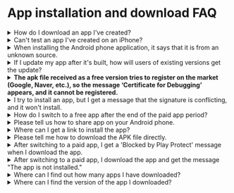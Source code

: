 # App installation and download FAQ

<details>

<summary>How do I download an app I've created?</summary>

**Swing2App Official App** - You can use the app preview to see which apps you've created.

1\) Please download the official 'Swing2App' app from the App Store and Play Store.

\*If the app is already installed, please update to the latest version.

<img src="https://s.w.org/images/core/emoji/11/svg/25b6.svg" alt="▶" data-size="line"> [App store launch link\*\*(URL)\*\*](https://itunes.apple.com/us/app/%EC%8A%A4%EC%9C%99%ED%88%AC%EC%95%B1-swing2app/id1089434204?l=ko\&ls=1\&mt=8)

<img src="https://s.w.org/images/core/emoji/11/svg/25b6.svg" alt="▶" data-size="line"> [Play store launch link\*\*(URL)\*\*](https://play.google.com/store/apps/details?id=com.hustay.swing.n24b9904fe8b52497d87aaa75f795b5f96)

2\) After launching the app, select the \[App Preview] menu at the top of the → category and log in with your Swing2App website subscription account (ID, password).

**\*Note: To log in, you must enter the account you signed up for in the Swing2App homepage** [<mark style="color:blue;">http://www.swing2app.com</mark>](https://www.swing2app.com/)

**It's not an account signed up for in the official Swing2App app\~!**

3\) Once you're done signing in, the app preview page will open, where you can see a list of apps you've created.

\*iPhones can be confirmed by pressing the preview button. (WebView, apps created by push are not available on the iPhone)

\*On Android phones, you can preview the app and download the app.

For more information on how to install the app, please check the manual link below.

<img src="https://s.w.org/images/core/emoji/11/svg/25b6.svg" alt="▶" data-size="line"> [<mark style="color:blue;">See how to install the app</mark>](../manual/appoperation/appinstall.md)

</details>

<details>

<summary>Can't test an app I've created on an iPhone?</summary>

The app can also be tested on iPhone.

Here are 2 ways to do it.

**1)When using the free version app - Use the Swing2App App app preview**

Download and install the official \[Swing2App] app from the App Store.

Launch the app, select the \[App Preview] menu at the top, and log in with your Swing2App account - you can preview the app you created as a preview on your iPhone.

\*You can check all the apps you create for free.

\*Only Prototype - Apps created with Push or WebView are not available for preview (only apps created by regular prototypes - slides, tops, footers, etc.)

**2) When using the paid version of the app - register the test version with the user's Apple ID 'test-flight'**

You can test using the test-flight provided by the App Store.

Please purchase a paid app pass, an App Store upload ticket, and apply for an App Store upload.

Email after completion of upload application: Please email the App Store test-flight request to the help@swing2app.com

Please collect and send us all the Apple accounts (email addresses) of users who want to use the iPhone app.

The audit takes 3 to 5 days, and once it's complete, you can install the app on your iPhone to test it.

The test-flight is only available for 90 days, and if you do extend, you will need to purchase an App Store upload ticket and reapply for the upload.

\* This applies to the paid version and requires you to purchase an App Store upload ticket and apply for an upload. (Swing Paid Use Pass must be paid.)

</details>

<details>

<summary>When installing the Android phone application, it says that it is from an unknown source.</summary>

Currently, Google defaults to warning about apps installed from sources other than the Google Play Store.

Therefore, if you received your app through an external channel other than the official Play Store, you may receive this message.

On your Android phone, you can install the downloaded application by checking **"Settings> Security > Unknown Sources".**

Of course, if your app has been uploaded to the Play Store, you won't be able to see these messages, so uploading to the Market will solve it simply.

In addition, you can select and proceed with the protection security message as 'Ignore and install'.

**☞** [<mark style="color:blue;">**\[How to install APK file Android phone\]**</mark>](../manual/appoperation/appinstall.md)

</details>

<details>

<summary>If I update my app after it's built, how will users of existing versions get the update?</summary>

An update message window appears when the app runs, so users can get the update to the latest version.

Currently, when making updates in Swing2App App Production, administrators can choose 'Recommended', 'Required', and 'Do not show updates' themselves.

Depending on the option chosen, the contents of the message window will vary, and if 'Required' is selected, the user must update before they can use the app normally.

If your app is registered on the App Store or Play Store after switching to the paid version, you will need to update the newly updated version of the app again on that Store.

Only when it is updated will users be able to use the changed content.

</details>

<details>

<summary><strong>The apk file received as a free version tries to register on the market (Google, Naver, etc.), so the message ‘Certificate for Debugging’ appears, and it cannot be registered.</strong></summary>

The debug message is the one you get when you try to market a free version of the app.

The free version of the app is not available on the Store.

\*Swing2App - The free version of the app is for personal use only (not available on the Store)

A paid version of the app is available for release in the Store. (PlayStore, App Store, OneStore, etc. are available)

Therefore, if you want to register for the Play Store, please make a paid payment and then receive the aab file to register.

</details>

<details>

<summary>I try to install an app, but I get a message that the signature is conflicting, and it won't install.</summary>

If you install the paid version after installing the free version, you will receive the following message:

Uninstall and install the existing free app and it will install without problems.

\*The free version app and the paid version app are not compatible, so please uninstall and reinstall it.

</details>

<details>

<summary>How do I switch to a free app after the end of the paid app period?</summary>

If you no longer use it as a paid app and want to use it as a free app, please proceed using the method below.

1\) Check for paid apps that have expired

2\)Delete apps installed on Android phone (delete paid apps that have been downloaded previously)

3\)Select the \[Update App] button on the app creation page (when you create a new app, it will switch to the free version)

4\)Swing2App Official App – From App Preview – App Download Progress

5\)Launch the free version of the app again and it will run normally.

6\) In addition, apps that have been uploaded to the Play Store etc. can be downloaded directly by users.

(The App Store will be dropped off upon request)

[<mark style="color:blue;">\[Go to the manual on how to switch to a free app after the end of the paid app period\]</mark>](../manual/appoperation/freeversionapp-change.md)

</details>

<details>

<summary>Please tell us how to share app on your Android phone.</summary>

App Sharing is a feature that lets you share apps you create for free with each other on your Android phone so that you can pass on your apps to other users.

If you apply the settings or the app sharing menu when creating the app, you can use the function to send a link to share the app with another app.

You can use it by taking the link and installing the app.

**\* App sharing is only possible on Android phones, the free version of the app cannot be shared on iPhone\~!**

**iPhones can only download apps released on the App Store.**

[<mark style="color:blue;">**\[Go to see how to install the app to share\]**</mark>](../manual/appoperation/share-app.md)

</details>

<details>

<summary>Where can I get a link to install the app?</summary>

Swing2App homepage - When you receive an APK file from your app's creation history, you can copy the link address from the download to install the app.

On Android phones, you can download the app directly from the app installation link.

**\*The app cannot be installed on iPhone, it is only available on Android phones.**

**\*Important\* Progress on PC, Web Browser: Please use Chrome!!**

You can copy and install the link address you received by copying it to various paths.

[<mark style="color:blue;">\[Go to the app installation link address to see the app download manual\]</mark>](../manual/appoperation/applink-install.md)

</details>

<details>

<summary>Please tell me how to download the APK file directly.</summary>

Swing2App Official App - In addition to using the app preview function, you can download it directly as an APK file on your Android phone.

**How to download and install the app as an APK file is only available on your Android phone. \*iPhone not available**

**1)Swing2App homepage - Use to receive APK files from app production history**

<img src="../.gitbook/assets/글로벌설치1.png" alt="" data-size="original">

After the app is finished creating, access the Swing2App homepage on your mobile, and select the \[Get APK File] button on the app creation history page.

If you choose Get APK file, the file download will start and you can install the app directly on your mobile.

**2)Download the app from email**

<img src="../.gitbook/assets/Picture40.png" alt="" data-size="original">

When the app is published, the completed APK file is sent to the user's email.

**Blue banner** – You can select \[Download App] to install the app.

There are many ways to download the app.

For more detailed instructions, please refer to the manual below.

[\[Go to the manual on how to install the app on your phone\]](../manual/appoperation/appinstall.md)

</details>

<details>

<summary>After switching to a paid app, I get a 'Blocked by Play Protect' message when I download the app.</summary>

When you try to install a paid app that has been switched to it, you may get a 'Blocked by Play Protect' message, as shown in the image above.

Before you launch (register) on the Play Store, if you download from an external channel other than the official Play Store, Google Protect will display the message.

In this case, you can select \[Ignore and install] and you can install normally.

When you release an app to the Play Store, you won't see that message.

</details>

<details>

<summary>After switching to a paid app, I download the app and get the message "The app is not installed."</summary>

The message is also a case in which Google blocked the installation of the app on its own.

If you don't launch the Play Store, Google will recognize it as an unknown path and arbitrarily block the installation, which will result in a case where you can't install it properly.

**Paid apps made with Swing2App that are not available on the Play Store have been identified as unauthenticated paths on Android phones and have been blocked from installation.**

Disable Protect security settings in the PlayStore app for easy trouble.

**\* In the Play Store app → 'Play Protect', we recommend →that you deselect "Scan your device for security threats" and "Supplement the ability to detect harmful apps".**

</details>

<details>

<summary>Where can I find out how many apps I have downloaded?</summary>

The free version of the app allows you to check the storage capacity by checking the application information.

Long press the app icon installed on your Android phone and a banner window will pop up, and you can check it in the application information window when you select the icon with the shape of an exclamation point.

The free version of the app is only available for download on Android phones, so the iPhone is not applicable.

Apps released on the Play Store and the App Store as paid versions of the app are listed in the launch notes for the app size.

Please check the storage capacity listed on the App Store for your iPhone.

</details>

<details>

<summary>Where can I find the version of the app I downloaded?</summary>

If you have applied the 'Settings' menu to your app from a regular prototype app or a push app, you can check the version in Settings.

Apps that do not apply the setting menu, webview apps, can be checked through the application information, which is a function inside the phone.

\*Long press the app icon installed on your Android phone to check the app information.

The iPhone can only download the app through the App Store, so please check the version downloaded from the App Store.

</details>
